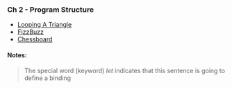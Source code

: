 ### Ch 2 - Program Structure
 - [Looping A Triangle](./LoopingATriangle.js)
 - [FizzBuzz](./FizzBuzz.js)
 - [Chessboard](./Chessboard.js)

#### Notes:
> The special word (keyword) *let* indicates that this sentence is going to define a binding